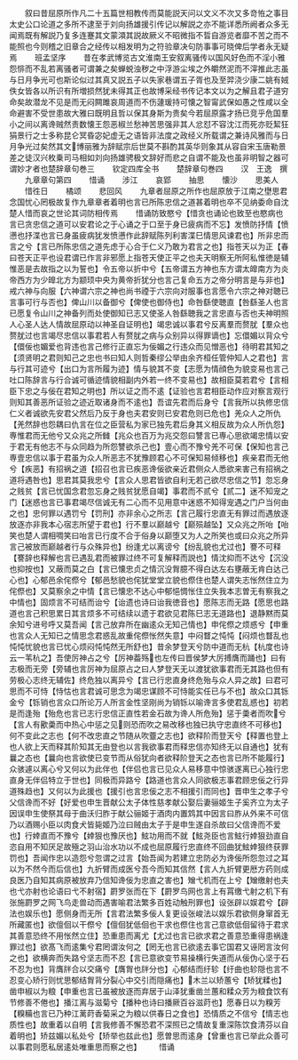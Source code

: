 <!-- { "loadSidebar": true } -->
　　叙曰昔屈原所作凡二十五篇世相教传而莫能説天问以文义不次又多竒恠之事目太史公口论道之多所不逮至于刘向扬雄援引传记以解説之亦不能详悉所阙者众多无闻焉既有解説乃复多连蹇其文蒙澒其説故厥义不昭微指不晢自游览者靡不苦之而不能照也今则稽之旧章合之经传以相发明为之符验章决句防事事可晓俾后学者永无疑焉
　　班孟坚序
　　昔在孝武博览古文淮南王安叙离骚传以国风好色而不淫小雅怨悱而不乱若离骚者可谓兼之矣蝉蜕浊秽之中浮游尘埃之外皭然泥而不滓推此志虽与日月争光可也斯论似过其真又説五子以失家巷谓五子胥也及至羿浇少康二姚有娀佚女皆各以所识有所増损然犹未得其正也故博采经书传记本文以为之解且君子道穷命矣故潜龙不见是而无闷闗雎哀周道而不伤蘧瑗持可懐之智甯武保如愚之性咸以全命避害不受世患故大雅曰既明且哲以保其身斯为贵矣今若屈原露才扬已竞乎危国羣小之间以离谗贼然责数懐王怨恶椒兰愁神苦思强非其人忿怼不容沈江而死亦贬絜狂狷景行之士多称昆仑冥昏宓妃虚无之语皆非法度之政经义所载谓之兼诗风雅而与日月争光过矣然其文博丽雅为辞赋宗后世莫不斟酌其英华则象其从容自宋玉唐勒景差之徒汉兴枚乗司马相如刘向扬雄骋极文辞好而悲之自谓不能及也虽非明智之器可谓妙才者也楚辞章句巻三
　　钦定四库全书
　　楚辞章句巻四
　　汉　王逸　撰
　　九章章句第四
　　惜诵
　　涉江
　　哀郢
　　抽思
　　懐沙
　　思美人
　　惜徃日
　　橘颂
　　悲回风
　　九章者屈原之所作也屈原放于江南之壄思君念国忧心罔极故复作九章章者着明也言已所陈忠信之道甚着明也卒不见纳委命自沈楚人惜而哀之世论其词防相传焉
　　惜诵防致愍兮【惜贪也诵论也致至也愍病也言已贪忠信之道可以安君论之于心诵之于口至于身已疲病而不忘】发愤防抒情【愤懑也抒渫也言已身虽疲病犹发愤懑作此辞赋陈列利害渫巳情思风谏君也】所非忠而言之兮【言已所陈忠信之道先虑于心合于仁义乃敢为君言之也】指苍天以为正【春曰苍天正平也设君谓已作言非邪愿上指苍天使正平之也夫天明察无所阿私惟徳是辅惟恶是去故指之以为誓也】令五帝以折中兮【五帝谓五方神也东方谓太皥南方为炎帝西方为少皥北方为颛顼中央为黄帝折犹分也言己复命五方之帝分明言是与非也】戒六神与向服【六神谓六宗之神也尚书禋于六宗向对服事也言愿令六宗之神对聴已言事可行与否也】俾山川以备御兮【俾使也御侍也】命咎繇使聴直【咎繇圣人也言已愿复令山川之神备列而处使御知已志又使圣人咎繇聴我之言忠直与否也夫神明照人心圣人达人情故屈原动以神圣自证明也】竭忠诚以事君兮反离羣而赘肬【羣众也赘肬过也言竭尽忠信以事君若人有赘肬之病与众别异以得罪谪也】忘儇媚以背众兮【儇佞也媚爱也背违也言己修行正直忘为佞媚之行违众而见憎恶也】待明君其知之【须贤明之君则知己之忠也书曰知人则哲秦缪公举由余齐桓任管仲知人之君也】言与行其可迹兮【出口为言所履为迹】情与貌其不变【志愿为情顔色为貌变易也言己吐口陈辞言与行合诚可循迹情貌相副内外若一终不变易也】故相臣莫若君兮【言相臣下忠之与佞在君知之明也】所以证之而不逺【证验也言君相臣动作应对察言观行则知其善恶所证验之迹近取诸身而不逺也】吾谊先君而后身兮【言我所以执修忠信仁义者诚欲先安君父然后乃反于身也夫君安则已安君危则已危也】羌众人之所仇【羌然辞也怨耦曰仇言在位之臣营私为家已独先君后身其义相反故为众人所仇怨】専惟君而无他兮又众兆之所雠【兆众也百万为兆交怨曰讐言已専心思欲竭忠情以安于君无有他志不与众同趋为所怨讐欲杀己也】壹心而不豫兮羌不可保【保知也言己専壹忠信以事于君虽为众人所恶志不犹豫顾君心不可保知易倾移也】疾亲君而无他兮【疾恶】有招祸之道【招召也言已疾恶谗佞欲亲近君侧众人悉欲来害己有招祸之道将遇咎也】思君其莫我忠兮【言众人思君皆欲自利无若己欲尽忠信之节】忽忘身之贱贫【言已忧国念君忽忘身之贱贫犹愿自竭】事君而不贰兮【贰二】迷不知宠之门【迷惑也言已事君竭尽信诚无有二心而不见用意中迷惑不知得宠遇之门户当何由之也】忠何罪以遇罚兮【罚刑】亦非余心之所志【言己履行忠直无有罪过而遇放逐放逐亦非我本心宿志所望于君也】行不羣以巅越兮【巅殒越坠】又众兆之所咍【咍笑也楚人谓相啁笑曰咍言已行度不合于俗身以巅堕又为人之所笑也或曰众兆之所异言己被放而巅越者行与众殊异也】纷逢尤以离谤兮【纷乱貌也尤过也】謇不可释【謇辞也释解也言已遇乱君而被罪过终不可复解释而説也】情沈抑而不达兮【沉没也抑按也】又蔽而莫之白【言已懐忠贞之情沉没胷臆不得白达左右壅蔽无肯白达己心也】心郁邑余侘傺兮【郁邑愁貌也侘犹堂堂立貌也傺住也楚人谓失志怅然住立为侘傺也】又莫察余之中情【言已懐忠不达心中郁悒惆怅住立失我本志曽无有察我之中情也】固烦言不可结而诒兮【诒遗也诗曰诒我徳音也】愿陈志而无路【愿思也路道也言己积思累日其言烦多不可结续以遗于君欲见君陈巳志无道路也】退静黙而莫余知兮进号呼又莫吾闻【言己放弃所在幽逺众无知己情也】申侘傺之烦惑兮【申重也言众人无知已之情思念君惑乱故重侘傺怅然失意】中闷瞀之忳忳【闷烦也瞀乱也忳忳忧貌也言已忧心烦闷忳忳然无所舒也】昔余梦登天兮防中道而无杭【杭度也诗云一苇杭之】吾使厉神占之兮【厉神葢殇也左传曰晋侯梦大厉搏膺而踊也】曰有志极而无旁【旁辅也言厉神为屈原占之曰人梦登天无以渡犹欲事君而无其路也但有劳极心志终无辅佐】终危独以离异兮【言已行忠直身终危殆与众人异之故】曰君可思而不可恃【恃怙也言君诚可思念为竭忠谋顾不可恃能实任已与不也】故众口其铄金兮【铄销也言众口所论万人所言金性坚刚尚为销铄以喻谗言多使君乱惑也】初若是而逢殆【殆危也言已志行忠信正直性若金石故为谗人所危殆】惩于羮者而吹兮【言人有歠羮而中热心中惩之见则恐而吹之易改移也独已执守忠直终不可移也】何不变此之志也【何不改忠直之节随从吹虀之志也】欲释阶而登天兮【释置也登上也人欲上天而释其阶知其无由登也以言我欲事君而释忠信亦知终无以自通也】犹有曩之态也【曩向也言欲使已变节而从俗犹向者欲释阶登天之态也言已所不能履行】众骇遽以离心兮又何以为此伴也【伴侣也言已见众人易移意中惊骇遂离已心独行忠直身无伴侣特立于世也】同极而异路兮【路道也言众人同欲极志事君顾忠佞之行异道殊趋也】又何以为此援也【援引也言忠佞之志不相援引而同也】晋申生之孝子兮父信谗而不好【好爱也申生晋献公太子体性慈孝献公娶后妻骊姬生子奚齐立为太子因误申生使祭其母于曲沃归胙于献公骊姬于酒肉内置鸩其中因言曰胙从外来不可信乃以酒赐小臣以肉食犬皆毙姬乃泣曰贼由太子于是申生遂自杀故曰父信谗而不爱也】行婞直而不豫兮【婞狠也豫厌也】鮌功用而不就【鮌尧臣也言鮌行婞狠劲直自恣自用不知厌足故殛之羽山治水功以不成也屈原履行忠直终不回曲犹鮌婞狠终获罪罚也】吾闻作忠以造怨兮忽谓之过言【始吾闻为若建立忠防必为谗佞所怨忽过之耳以为不然今而后信也】九折臂而成医兮吾今而知其信然【言人九折臂更厯方药则成良医乃自知其病原被放弃乃信知谗佞为忠直之害也】矰弋机而在上兮【矰缴射也夫也弋亦射也论语曰弋不射宿】罻罗张而在下【罻罗鸟网也言上有罥缴弋射之机下有张施罻罗之网飞鸟走兽动而遇害喻君法繁多百姓动触刑罪也】设张辟以娱君兮【辟法也娱乐也】愿侧身而无所【言君法繁多佞人复更设张峻法以娱乐君欲侧身窜首无所藏匿也】欲儃佪以干傺兮【儃佪犹低佪也干求也傺住也言己意欲低佪留待于君求其善意恐终不用怅然立住】恐重患而离尤【尤过也言已欲求君之善意恐重得患祸逢罪过也】欲髙飞而逺集兮君罔谓汝何之【罔无也言已欲逺去事它国君又诬罔言汝何之也】欲横奔而失路兮坚志而不忍【言已意欲变节易操横行失道而从佞伪心坚于石不忍为也】背膺牉合以交痛兮【膺胷也牉分也】心郁结而纡轸【纡曲也轸隠也言不忍变心矫行则忧思郁结胷背分裂心中交引而隠痛也】木兰以矫蕙兮【矫犹糅也】凿申椒以为粮【申重也言已虽被放逐而弃居于山泽犹重凿兰蕙和糅众芳为粮食饮有节修善不倦也】播江离与滋菊兮【播种也诗曰播厥百谷滋莳也】愿春日以为糗芳【糗糒也言已乃种江蓠莳香菊采之为粮以供春日之食也】恐情质之不信兮【情志也质性也】故重着以自明【言我修善不懈恐君不深照已之情故复重深陈饮食清芬以自着明也】矫兹媚以私处兮【矫举也兹此也】愿曽思而逺身【曾重也言已举此众善可以事君则愿私居逺处唯重思而察之也】
　　惜诵
